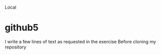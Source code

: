 Local
# github5

I write a few lines of text as requested in the exercise
Before cloning my repository
